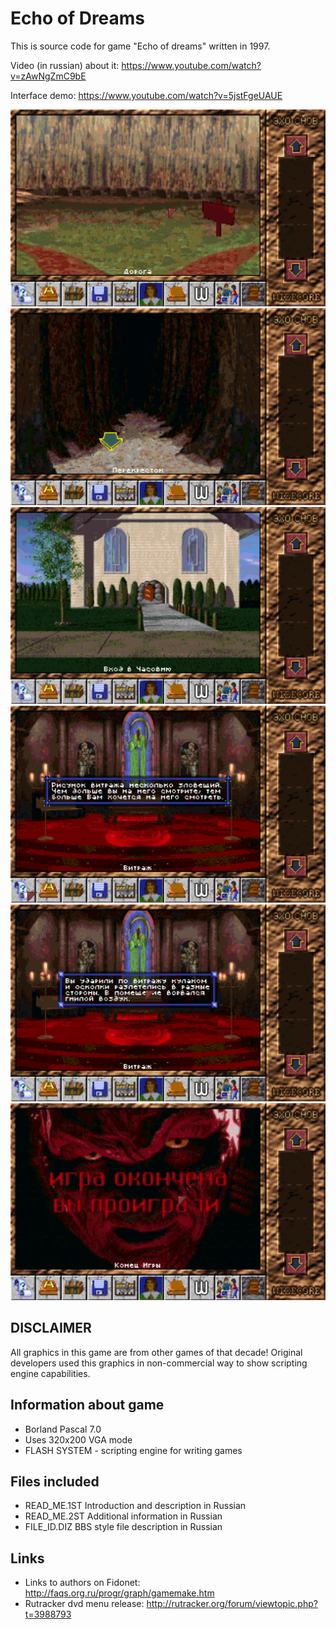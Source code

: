# Echo of Dreams

This is source code for game "Echo of dreams"
written in 1997.

Video (in russian) about it: https://www.youtube.com/watch?v=zAwNgZmC9bE

Interface demo: https://www.youtube.com/watch?v=5jstFgeUAUE

![1](.screens/0.png)
![1](.screens/1.png)
![1](.screens/2.png)
![1](.screens/3.png)
![1](.screens/4.png)
![1](.screens/5.png)

## DISCLAIMER

All graphics in this game are from other games of that decade!
Original developers used this graphics in non-commercial way to show scripting engine capabilities.

## Information about game

- Borland Pascal 7.0
- Uses 320x200 VGA mode
- FLASH SYSTEM - scripting engine for writing games

## Files included

- READ_ME.1ST Introduction and description in Russian
- READ_ME.2ST Additional information in Russian
- FILE_ID.DIZ BBS style file description in Russian

## Links

- Links to authors on Fidonet: http://faqs.org.ru/progr/graph/gamemake.htm
- Rutracker dvd menu release: http://rutracker.org/forum/viewtopic.php?t=3988793
